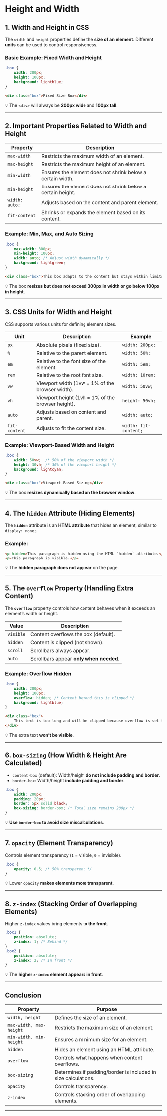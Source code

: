 # **Height and Width**  

## **1. Width and Height in CSS**  

The `width` and `height` properties define the **size of an element**. Different **units** can be used to control responsiveness.  

### **Basic Example: Fixed Width and Height**

```css
.box {
    width: 200px;
    height: 100px;
    background: lightblue;
}
```

```html
<div class="box">Fixed Size Box</div>
```

💡 The `<div>` will always be **200px wide** and **100px tall**.

---

## **2. Important Properties Related to Width and Height**  

| **Property** | **Description** |
|-------------|----------------|
| `max-width` | Restricts the maximum width of an element. |
| `max-height` | Restricts the maximum height of an element. |
| `min-width` | Ensures the element does not shrink below a certain width. |
| `min-height` | Ensures the element does not shrink below a certain height. |
| `width: auto;` | Adjusts based on the content and parent element. |
| `fit-content` | Shrinks or expands the element based on its content. |

### **Example: Min, Max, and Auto Sizing**

```css
.box {
    max-width: 300px;
    min-height: 100px;
    width: auto; /* Adjust width dynamically */
    background: lightgreen;
}
```

```html
<div class="box">This box adapts to the content but stays within limits.</div>
```

💡 The box **resizes but does not exceed 300px in width or go below 100px in height**.

---

## **3. CSS Units for Width and Height**  

CSS supports various units for defining element sizes.  

| **Unit**  | **Description** | **Example** |
|----------|---------------|------------|
| `px`     | Absolute pixels (fixed size). | `width: 200px;` |
| `%`      | Relative to the parent element. | `width: 50%;` |
| `em`     | Relative to the font size of the element. | `width: 5em;` |
| `rem`    | Relative to the root font size. | `width: 10rem;` |
| `vw`     | Viewport width (1vw = 1% of the browser width). | `width: 50vw;` |
| `vh`     | Viewport height (1vh = 1% of the browser height). | `height: 50vh;` |
| `auto`   | Adjusts based on content and parent. | `width: auto;` |
| `fit-content` | Adjusts to fit the content size. | `width: fit-content;` |

### **Example: Viewport-Based Width and Height**

```css
.box {
    width: 50vw;  /* 50% of the viewport width */
    height: 30vh; /* 30% of the viewport height */
    background: lightcyan;
}
```

```html
<div class="box">Viewport-Based Sizing</div>
```

💡 The box **resizes dynamically based on the browser window**.

---

## **4. The `hidden` Attribute (Hiding Elements)**

The **`hidden`** attribute is an **HTML attribute** that hides an element, similar to `display: none;`.

### **Example:**

```html
<p hidden>This paragraph is hidden using the HTML `hidden` attribute.</p>
<p>This paragraph is visible.</p>
```

💡 The **hidden paragraph does not appear** on the page.

---

## **5. The `overflow` Property (Handling Extra Content)**

The **`overflow`** property controls how content behaves when it exceeds an element’s width or height.

| **Value**  | **Description** |
|-----------|---------------|
| `visible` | Content overflows the box (default). |
| `hidden`  | Content is clipped (not shown). |
| `scroll`  | Scrollbars always appear. |
| `auto`    | Scrollbars appear **only when needed**. |

### **Example: Overflow Hidden**

```css
.box {
    width: 200px;
    height: 100px;
    overflow: hidden; /* Content beyond this is clipped */
    background: lightblue;
}
```

```html
<div class="box">
    This text is too long and will be clipped because overflow is set to hidden.
</div>
```

💡 The extra text **won’t be visible**.

---

## **6. `box-sizing` (How Width & Height Are Calculated)**

- `content-box` (default): Width/height **do not include padding and border**.
- `border-box`: Width/height **include padding and border**.

```css
.box {
    width: 200px;
    padding: 20px;
    border: 5px solid black;
    box-sizing: border-box; /* Total size remains 200px */
}
```

💡 **Use `border-box` to avoid size miscalculations**.

---

## **7. `opacity` (Element Transparency)**

Controls element transparency (`1` = visible, `0` = invisible).

```css
.box {
    opacity: 0.5; /* 50% transparent */
}
```

💡 Lower `opacity` **makes elements more transparent**.

---

## **8. `z-index` (Stacking Order of Overlapping Elements)**

Higher `z-index` values bring elements **to the front**.

```css
.box1 {
    position: absolute;
    z-index: 1; /* Behind */
}
.box2 {
    position: absolute;
    z-index: 2; /* In front */
}
```

💡 The **higher `z-index` element appears in front**.

---

## **Conclusion**

| **Property**  | **Purpose** |
|-------------|------------|
| `width, height` | Defines the size of an element. |
| `max-width, max-height` | Restricts the maximum size of an element. |
| `min-width, min-height` | Ensures a minimum size for an element. |
| `hidden` | Hides an element using an HTML attribute. |
| `overflow` | Controls what happens when content overflows. |
| `box-sizing` | Determines if padding/border is included in size calculations. |
| `opacity` | Controls transparency. |
| `z-index` | Controls stacking order of overlapping elements. |

---
